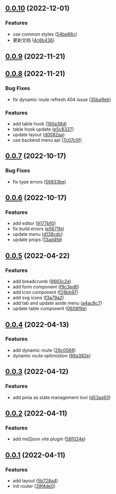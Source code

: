## [0.0.10](http://10.1.191.15:13480/fed/dcv_next/compare/v0.0.9...v0.0.10) (2022-12-01)

### Features

- use common styles ([54be66c](http://10.1.191.15:13480/fed/dcv_next/commits/54be66ce89a2bf3ae33c973624c1497cf6871111))
- 更新文档 ([4c6b436](http://10.1.191.15:13480/fed/dcv_next/commits/4c6b436bc34ddd750d99c3beb763f4b61f680b27))

## [0.0.9](https://gitee.com/paul-xiao/dcv_next/compare/v0.0.8...v0.0.9) (2022-11-21)

## [0.0.8](https://gitee.com/paul-xiao/dcv_next/compare/v0.0.7...v0.0.8) (2022-11-21)

### Bug Fixes

- fix dynamic route refresh 404 issue ([35ba9eb](https://gitee.com/paul-xiao/dcv_next/commits/35ba9eb1b5bf09583a44e0752414f631eacda1d8))

### Features

- add table hook ([190a38d](https://gitee.com/paul-xiao/dcv_next/commits/190a38d9065e79f8941070e325584d266dc20bda))
- table hook update ([e5c8337](https://gitee.com/paul-xiao/dcv_next/commits/e5c83376d77cbbb5d79a09e6da25e0c9ae6c84d1))
- update layout ([d0082aa](https://gitee.com/paul-xiao/dcv_next/commits/d0082aaf19f409ac6d85e31ae62828cad0570dea))
- use backend menu api ([7c07c0f](https://gitee.com/paul-xiao/dcv_next/commits/7c07c0f4b59ab17d6b4c316a4d077ce9a6f8d8bd))

## [0.0.7](http://10.1.192.34/fed/dcv_next/compare/v0.0.6...v0.0.7) (2022-10-17)

### Bug Fixes

- fix type errors ([56833be](http://10.1.192.34/fed/dcv_next/commits/56833becca1c8bb7a0aa4a5f4e5db3a82564a06f))

## [0.0.6](http://10.1.192.34/fed/dcv_next/compare/v0.0.5...v0.0.6) (2022-10-17)

### Features

- add editor ([9177bf0](http://10.1.192.34/fed/dcv_next/commits/9177bf06cf3a10122553989b0bf9084580392deb))
- fix build errors ([e5671fe](http://10.1.192.34/fed/dcv_next/commits/e5671feaef14e3df4e68937beb73cfad0919edcc))
- update menu ([d138cdc](http://10.1.192.34/fed/dcv_next/commits/d138cdca93a914fcfe4503d3e52da01db7290e23))
- update props ([13ad4fd](http://10.1.192.34/fed/dcv_next/commits/13ad4fd3ce75e5e4ff107fc3abf96de590503966))

## [0.0.5](http://10.1.192.34/fed/dcv_next/compare/v0.0.4...v0.0.5) (2022-04-22)

### Features

- add breadcrumb ([9663c2a](http://10.1.192.34/fed/dcv_next/commits/9663c2ae41ec24f707d20eae53ad40d9739f39a8))
- add form component ([f9c3ed6](http://10.1.192.34/fed/dcv_next/commits/f9c3ed6b8096779c1effa4ee76752a8b8eb1b721))
- add icon component ([f28bb97](http://10.1.192.34/fed/dcv_next/commits/f28bb97832da29591f939bc2d1951ad17366fe2e))
- add svg icons ([f3a79a2](http://10.1.192.34/fed/dcv_next/commits/f3a79a28be0ec1b812a30d698bbc164adb98f692))
- add tab and update aside menu ([a4ac8c7](http://10.1.192.34/fed/dcv_next/commits/a4ac8c73290173e489f95e44d481df77f6bfeeb1))
- update table component ([0608f9e](http://10.1.192.34/fed/dcv_next/commits/0608f9eb0ecbbdcdc81314612ecd518187160f6a))

## [0.0.4](http://10.1.192.34/fed/dcv_next/compare/v0.0.3...v0.0.4) (2022-04-13)

### Features

- add dynamic route ([26c0568](http://10.1.192.34/fed/dcv_next/commits/26c0568a5670d12853124032fc7e8aca09cd2f8e))
- dynamic route optimiztion ([86a382e](http://10.1.192.34/fed/dcv_next/commits/86a382ef52cd5e6aefa38884078c4d77b23720f3))

## [0.0.3](http://10.1.192.34/fed/dcv_next/compare/v0.0.2...v0.0.3) (2022-04-12)

### Features

- add pinia as state management tool ([d53aa93](http://10.1.192.34/fed/dcv_next/commits/d53aa933fb52eb13f9ef84b51ba0af0a06dc3bd0))

## [0.0.2](http://10.1.192.34/fed/dcv_next/compare/v0.0.1...v0.0.2) (2022-04-11)

### Features

- add md2json vite plugin ([58f024e](http://10.1.192.34/fed/dcv_next/commits/58f024e8f726272cde064e436caa870a659aa1ca))

## [0.0.1](http://10.1.192.34/fed/dcv_next/compare/5b728a49bc5d85098a6e651ca7a272ecf64d1f3b...v0.0.1) (2022-04-11)

### Features

- add layout ([5b728a4](http://10.1.192.34/fed/dcv_next/commits/5b728a49bc5d85098a6e651ca7a272ecf64d1f3b))
- init router ([39f4de0](http://10.1.192.34/fed/dcv_next/commits/39f4de06860323847e5b53d2027f666dacc5abff))
